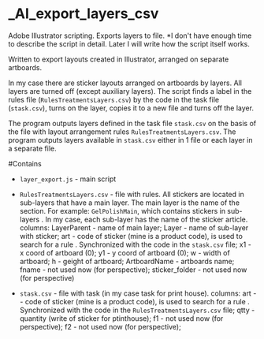 # _AI_export_layers_csv
Adobe Illustrator scripting. Exports layers to file.
*I don't have enough time to describe the script in detail. Later I will write how the script itself works. 

Written to export layouts created in Illustrator, arranged on separate artboards.
 
In my case there are sticker layouts arranged on artboards by layers. All layers are turned off (except auxiliary layers). 
The script finds a label in the rules file (`RulesTreatmentsLayers.csv`) by the code in the task file (`stask.csv`), turns on the layer, copies it to a new file and turns off the layer. 

The program outputs layers defined in the task file `stask.csv` on the basis of the file with layout arrangement rules `RulesTreatmentsLayers.csv`.
The program outputs layers available in `stask.csv` either in 1 file or each layer in a separate file.



#Contains

- `layer_export.js` - main script

- `RulesTreatmentsLayers.csv` - file with rules. All stickers are located in sub-layers that have a main layer. 
The main layer is the name of the section. For example: `GelPolishMain`, which contains stickers in sub-layers . In my case, each sub-layer has the name of the sticker article.
	columns: 
		LayerParent - name of main layer;
		Layer - name of sub-layer with sticker;
		art - code of sticker (mine is a product code), is used to search for a rule . Synchronized with the code in the `stask.csv` file;
		x1 - x coord of artboard (0);
		y1 - y coord of artboard (0);
		w  - width of artboard;
		h  - geight of artboard;
		ArtboardName - artboards name;
		fname - not used now (for perspective);
		sticker_folder  - not used now (for perspective)


- `stask.csv` - file with task (in my case task for print house). 
	columns:
		art -  - code of sticker (mine is a product code), is used to search for a rule . Synchronized with the code in the `RulesTreatmentsLayers.csv` file;
		qtty - quantity (write of sticker for ptinthouse);
		f1 - not used now (for perspective);
		f2 - not used now (for perspective);
	